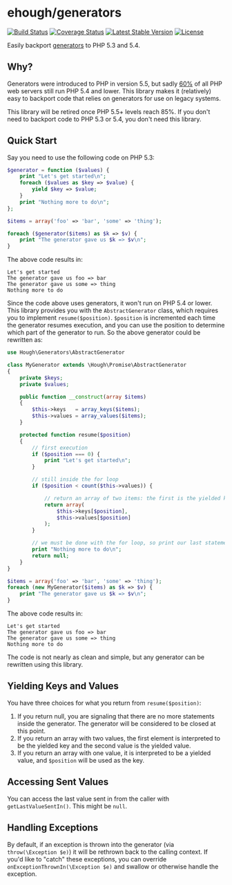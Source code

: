 # ehough/generators

[![Build Status](https://travis-ci.org/ehough/generators.svg?branch=develop)](https://travis-ci.org/ehough/generators)
[![Coverage Status](https://coveralls.io/repos/github/ehough/generators/badge.svg?branch=develop)](https://coveralls.io/github/ehough/generators?branch=develop)
[![Latest Stable Version](https://poser.pugx.org/ehough/generators/v/stable)](https://packagist.org/packages/ehough/generators)
[![License](https://poser.pugx.org/ehough/generators/license)](https://packagist.org/packages/ehough/generators)


Easily backport [generators](http://php.net/manual/en/language.generators.overview.php) to PHP 5.3 and 5.4.

## Why?

Generators were introduced to PHP in version 5.5, but sadly [60%](https://w3techs.com/technologies/details/pl-php/5/all) of all PHP web servers still run PHP 5.4 and lower. This library makes it (relatively) easy to backport code that relies on generators for use on legacy systems.

This library will be retired once PHP 5.5+ levels reach 85%. If you don't need to backport code to PHP 5.3 or 5.4, you don't need this library.


## Quick Start

Say you need to use the following code on PHP 5.3:

```php
$generator = function ($values) {
    print "Let's get started\n";
    foreach ($values as $key => $value) {
        yield $key => $value;
    }
    print "Nothing more to do\n";
};

$items = array('foo' => 'bar', 'some' => 'thing');

foreach ($generator($items) as $k => $v) {
    print "The generator gave us $k => $v\n";
}
```
The above code results in:
```
Let's get started
The generator gave us foo => bar
The generator gave us some => thing
Nothing more to do
```
Since the code above uses generators, it won't run on PHP 5.4 or lower. This library provides you with the `AbstractGenerator` class, which requires you to implement `resume($position)`.  `$position` is incremented each time the generator resumes execution, and you can use the position to determine which part of the generator to run. So the above generator could be rewritten as:


```php
use Hough\Generators\AbstractGenerator

class MyGenerator extends \Hough\Promise\AbstractGenerator
{
    private $keys;
    private $values;

    public function __construct(array $items)
    {
        $this->keys   = array_keys($items);
        $this->values = array_values($items);
    }

    protected function resume($position)
    {
        // first execution
        if ($position === 0) {
            print "Let's get started\n";
        }

        // still inside the for loop
        if ($position < count($this->values)) {

            // return an array of two items: the first is the yielded key, the second is the yielded value
            return array(
                $this->keys[$position],
                $this->values[$position]
            );
        }

        // we must be done with the for loop, so print our last statement and return null to signal we're done
        print "Nothing more to do\n";
        return null;
    }
}

$items = array('foo' => 'bar', 'some' => 'thing');
foreach (new MyGenerator($items) as $k => $v) {
    print "The generator gave us $k => $v\n";
}
```
The above code results in:
```
Let's get started
The generator gave us foo => bar
The generator gave us some => thing
Nothing more to do
```

The code is not nearly as clean and simple, but any generator can be rewritten using this library.

## Yielding Keys and Values

You have three choices for what you return from `resume($position)`:

 1. If you return null, you are signaling that there are no more statements inside the generator. The generator will be considered to be closed at this point.
 2. If you return an array with two values, the first element is interpreted to be the yielded key and the second value is the yielded value.
 3. If you return an array with one value, it is interpreted to be a yielded value, and `$position` will be used as the key.

## Accessing Sent Values

You can access the last value sent in from the caller with `getLastValueSentIn()`. This might be `null`.

## Handling Exceptions

By default, if an exception is thrown into the generator (via `throw(\Exception $e)`) it will be rethrown back to the calling context. If you'd like to "catch" these exceptions, you can override `onExceptionThrownIn(\Exception $e)` and swallow or otherwise handle the exception.
